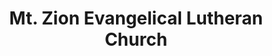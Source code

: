 ---
layout: repo
title: "Mt. Zion Evangelical Lutheran Church"
id: 13600
permalink: repos/13600/
---